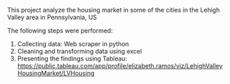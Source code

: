 This project analyze the housing market in some of the cities in the Lehigh Valley area in Pennsylvania, US

The following steps were performed:

1. Collecting data: Web scraper in python
2. Cleaning and transforming data using excel 
3. Presenting the findings using Tableau: https://public.tableau.com/app/profile/elizabeth.ramos/viz/LehighValleyHousingMarket/LVHousing
